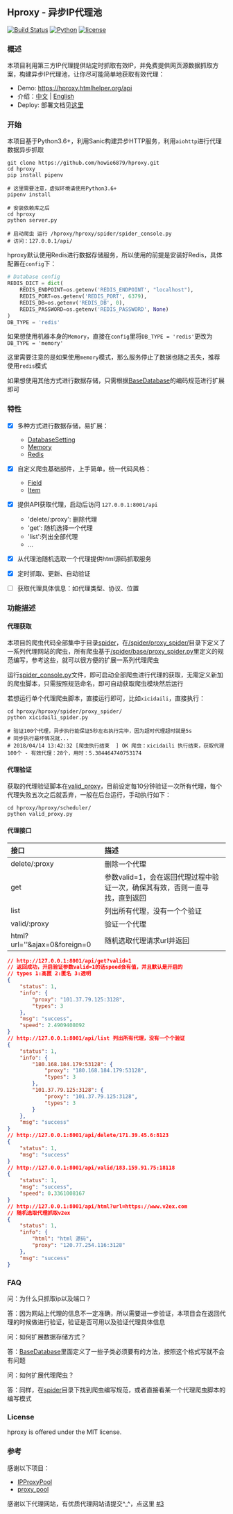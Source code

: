 ## Hproxy - 异步IP代理池

[![Build Status](https://travis-ci.org/howie6879/hproxy.svg?branch=master)](https://travis-ci.org/howie6879/hproxy) [![Python](https://img.shields.io/badge/python-3.6%2B-orange.svg)](https://github.com/howie6879/hproxy) [![license](https://img.shields.io/github/license/howie6879/hproxy.svg)](https://github.com/howie6879/hproxy) 

### 概述

本项目利用第三方IP代理提供站定时抓取有效IP，并免费提供网页源数据抓取方案，构建异步IP代理池，让你尽可能简单地获取有效代理：

- Demo: https://hproxy.htmlhelper.org/api
- 介绍：[中文](.ZH_README.md) | [English](./README.md)
- Deploy: 部署文档见[这里](./docs/deploy.md)

### 开始

本项目基于Python3.6+，利用Sanic构建异步HTTP服务，利用`aiohttp`进行代理数据异步抓取

``` shell
git clone https://github.com/howie6879/hproxy.git
cd hproxy
pip install pipenv

# 这里需要注意，虚拟环境请使用Python3.6+
pipenv install

# 安装依赖库之后
cd hproxy
python server.py

# 启动爬虫 运行 /hproxy/hproxy/spider/spider_console.py
# 访问：127.0.0.1/api/
```

hproxy默认使用Redis进行数据存储服务，所以使用的前提是安装好Redis，具体配置在`config`下：

``` python
# Database config
REDIS_DICT = dict(
    REDIS_ENDPOINT=os.getenv('REDIS_ENDPOINT', "localhost"),
    REDIS_PORT=os.getenv('REDIS_PORT', 6379),
    REDIS_DB=os.getenv('REDIS_DB', 0),
    REDIS_PASSWORD=os.getenv('REDIS_PASSWORD', None)
)
DB_TYPE = 'redis'
```

如果想使用机器本身的`Memory`，直接在`config`里将`DB_TYPE = 'redis'`更改为`DB_TYPE = 'memory'`

这里需要注意的是如果使用`memory`模式，那么服务停止了数据也随之丢失，推荐使用`redis`模式

如果想使用其他方式进行数据存储，只需根据[BaseDatabase](https://github.com/howie6879/hproxy/blob/master/hproxy/database/base_database.py)的编码规范进行扩展即可

### 特性

- [x] 多种方式进行数据存储，易扩展：
  - [DatabaseSetting](https://github.com/howie6879/hproxy/blob/master/hproxy/database/db_setting.py)
  - [Memory](https://github.com/howie6879/hproxy/blob/master/hproxy/database/backends/memory_database.py)
  - [Redis](https://github.com/howie6879/hproxy/blob/master/hproxy/database/backends/redis_database.py)
- [x] 自定义爬虫基础部件，上手简单，统一代码风格：
  - [Field](https://github.com/howie6879/hproxy/blob/master/hproxy/spider/base/field.py)
  - [Item](https://github.com/howie6879/hproxy/blob/master/hproxy/spider/base/item.py)
- [x] 提供API获取代理，启动后访问 `127.0.0.1:8001/api`
  - 'delete/:proxy': 删除代理
  - 'get': 随机选择一个代理
  - 'list':列出全部代理
  - ...

- [x] 从代理池随机选取一个代理提供html源码抓取服务
- [x] 定时抓取、更新、自动验证
- [ ] 获取代理具体信息：如代理类型、协议、位置

### 功能描述

#### 代理获取

本项目的爬虫代码全部集中于目录[spider](https://github.com/howie6879/hproxy/tree/master/hproxy/spider)，在[/spider/proxy_spider/](https://github.com/howie6879/hproxy/tree/master/hproxy/spider/proxy_spider)目录下定义了一系列代理网站的爬虫，所有爬虫基于[/spider/base/proxy_spider.py](https://github.com/howie6879/hproxy/blob/master/hproxy/spider/base/proxy_spider.py)里定义的规范编写，参考这些，就可以很方便的扩展一系列代理爬虫

运行[spider_console.py](https://github.com/howie6879/hproxy/blob/master/hproxy/spider/spider_console.py)文件，即可启动全部爬虫进行代理的获取，无需定义新加的爬虫脚本，只需按照规范命名，即可自动获取爬虫模块然后运行

若想运行单个代理爬虫脚本，直接运行即可，比如`xicidaili`，直接执行：

``` shell
cd hproxy/hproxy/spider/proxy_spider/
python xicidaili_spider.py

# 验证100个代理，异步执行能保证5秒左右执行完毕，因为超时代理超时就是5s
# 同步执行最坏情况就...
# 2018/04/14 13:42:32 [爬虫执行结束  ] OK 爬虫：xicidaili 执行结束，获取代理100个 - 有效代理：28个，用时：5.384464740753174 
```

#### 代理验证

获取的代理验证脚本在[valid_proxy](https://github.com/howie6879/hproxy/blob/master/hproxy/scheduler/valid_proxy.py)，目前设定每10分钟验证一次所有代理，每个代理失败五次之后就丢弃，一般在后台运行，手动执行如下：

``` shell
cd hproxy/hproxy/scheduler/
python valid_proxy.py
```

#### 代理接口

| 接口                         | 描述                                                         |
| :--------------------------- | :----------------------------------------------------------- |
| delete/:proxy                | 删除一个代理                                                 |
| get                          | 参数valid=1，会在返回代理过程中验证一次，确保其有效，否则一直寻找，直到返回 |
| list                         | 列出所有代理，没有一个个验证                                 |
| valid/:proxy                 | 验证一个代理                                                 |
| html?url=''&ajax=0&foreign=0 | 随机选取代理请求url并返回                                    |

``` json
// http://127.0.0.1:8001/api/get?valid=1
// 返回成功，开启验证参数valid=1的话speed会有值，并且默认是开启的
// types 1:高匿 2:匿名 3:透明
{
    "status": 1,
    "info": {
        "proxy": "101.37.79.125:3128",
        "types": 3
    },
    "msg": "success",
    "speed": 2.4909408092
}
// http://127.0.0.1:8001/api/list 列出所有代理，没有一个个验证
{
    "status": 1,
    "info": {
        "180.168.184.179:53128": {
            "proxy": "180.168.184.179:53128",
            "types": 3
        },
        "101.37.79.125:3128": {
            "proxy": "101.37.79.125:3128",
            "types": 3
        }
    },
    "msg": "success"
}
// http://127.0.0.1:8001/api/delete/171.39.45.6:8123
{
    "status": 1,
    "msg": "success"
}
// http://127.0.0.1:8001/api/valid/183.159.91.75:18118
{
    "status": 1,
    "msg": "success",
    "speed": 0.3361008167
}
// http://127.0.0.1:8001/api/html?url=https://www.v2ex.com
// 随机选取代理抓取v2ex
{
    "status": 1,
    "info": {
        "html": "html 源码",
        "proxy": "120.77.254.116:3128"
    },
    "msg": "success"
}
```

### FAQ

问：为什么只抓取ip以及端口？

答：因为网站上代理的信息不一定准确，所以需要进一步验证，本项目会在返回代理的时候做进行验证，验证是否可用以及验证代理具体信息

问：如何扩展数据存储方式？

答：[BaseDatabase](https://github.com/howie6879/hproxy/blob/master/hproxy/database/base_database.py)里面定义了一些子类必须要有的方法，按照这个格式写就不会有问题

问：如何扩展代理爬虫？

答：同样，在[spider](https://github.com/howie6879/hproxy/tree/master/hproxy/spider)目录下找到爬虫编写规范，或者直接看某一个代理爬虫脚本的编写模式

### License

hproxy is offered under the MIT license.

### 参考

感谢以下项目：

- [IPProxyPool](https://github.com/qiyeboy/IPProxyPool)
- [proxy_pool](https://github.com/jhao104/proxy_pool)

感谢以下代理网站，有优质代理网站请提交^_^，点这里 [#3](https://github.com/howie6879/hproxy/issues/3)
